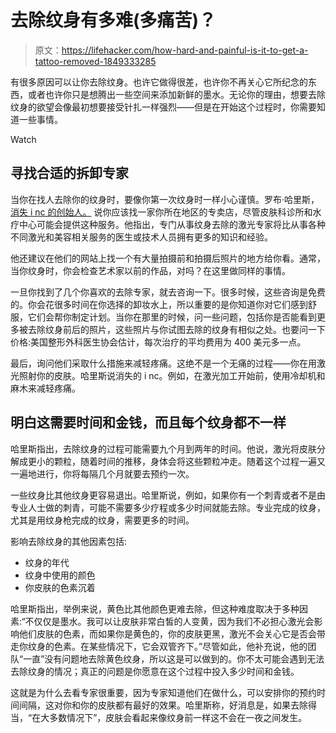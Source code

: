 # 去除纹身有多难(多痛苦)？

> 原文：<https://lifehacker.com/how-hard-and-painful-is-it-to-get-a-tattoo-removed-1849333285>

有很多原因可以让你去除纹身。也许它做得很差，也许你不再关心它所纪念的东西，或者也许你只是想腾出一些空间来添加新鲜的墨水。无论你的理由，想要去除纹身的欲望会像最初想要接受针扎一样强烈——但是在开始这个过程时，你需要知道一些事情。

Watch

## **寻找合适的拆卸专家**

当你在找人去除你的纹身时，要像你第一次纹身时一样小心谨慎。罗布·哈里斯， [消失 i nc 的创始人。](https://www.disappearinginc.com/about-laser-tattoo-removal-specialists/) 说你应该找一家你所在地区的专卖店，尽管皮肤科诊所和水疗中心可能会提供这种服务。他指出，专门从事纹身去除的激光专家将比从事各种不同激光和美容相关服务的医生或技术人员拥有更多的知识和经验。

他还建议在他们的网站上找一个有大量拍摄前和拍摄后照片的地方给你看。通常，当你纹身时，你会检查艺术家以前的作品，对吗？在这里做同样的事情。

一旦你找到了几个你喜欢的去除专家，就去咨询一下。很多时候，这些咨询是免费的。你会花很多时间在你选择的卸妆水上，所以重要的是你知道你对它们感到舒服，它们会帮你制定计划。当你在那里的时候，问一些问题，包括你是否能看到更多被去除纹身前后的照片，这些照片与你试图去除的纹身有相似之处。也要问一下价格:美国整形外科医生协会估计，每次治疗的平均费用为 400 美元多一点。

最后，询问他们采取什么措施来减轻疼痛。这绝不是一个无痛的过程——你在用激光照射你的皮肤。哈里斯说消失的 i nc。例如，在激光加工开始前，使用冷却机和麻木来减轻疼痛。

## **明白这需要时间和金钱，而且每个纹身都不一样**

哈里斯指出，去除纹身的过程可能需要九个月到两年的时间。他说，激光将皮肤分解成更小的颗粒，随着时间的推移，身体会将这些颗粒冲走。随着这个过程一遍又一遍地进行，你将每隔几个月就要去预约一次。

一些纹身比其他纹身更容易退出。哈里斯说，例如，如果你有一个刺青或者不是由专业人士做的刺青，可能不需要多少疗程或多少时间就能去除。专业完成的纹身，尤其是用纹身枪完成的纹身，需要更多的时间。

影响去除纹身的其他因素包括:

*   纹身的年代
*   纹身中使用的颜色
*   你皮肤的色素沉着

哈里斯指出，举例来说，黄色比其他颜色更难去除，但这种难度取决于多种因素:“不仅仅是墨水。我可以让皮肤非常白皙的人变黄，因为我们不必担心激光会影响他们皮肤的色素，而如果你是黄色的，你的皮肤更黑，激光不会关心它是否会带走你纹身的色素。在某些情况下，它会双管齐下。”尽管如此，他补充说，他的团队“一直”没有问题地去除黄色纹身，所以这是可以做到的。你不太可能会遇到无法去除纹身的情况；真正的问题是你愿意在这个过程中投入多少时间和金钱。

这就是为什么去看专家很重要，因为专家知道他们在做什么，可以安排你的预约时间间隔，这对你和你的皮肤都有最好的效果。哈里斯称，好消息是，如果去除得当，“在大多数情况下”，皮肤会看起来像纹身前一样这不会在一夜之间发生。